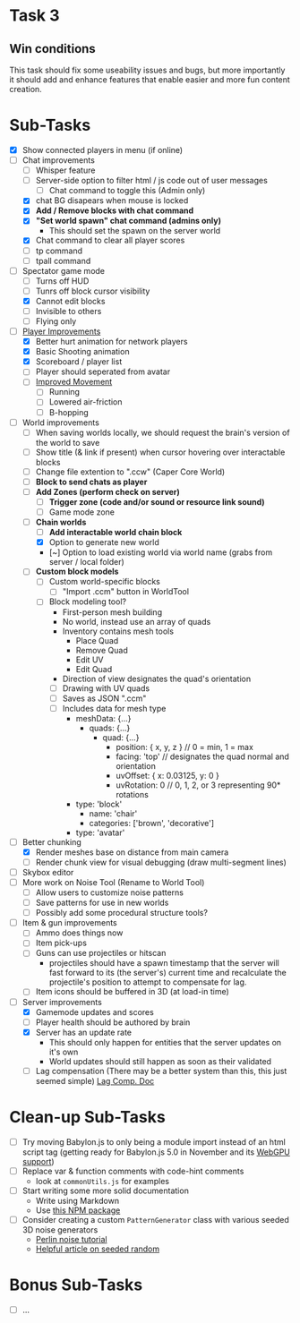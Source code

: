# Task 3

## Win conditions
This task should fix some useability issues and bugs, but more importantly it should add and enhance features that enable easier and more fun content creation.

# Sub-Tasks
- [X] Show connected players in menu (if online)
- [ ] Chat improvements
    - [ ] Whisper feature
    - [ ] Server-side option to filter html / js code out of user messages
        - [ ] Chat command to toggle this (Admin only)
    - [X] chat BG disapears when mouse is locked
    - [X] **Add / Remove blocks with chat command**
    - [X] **"Set world spawn" chat command (admins only)**
        - This should set the spawn on the server world
    - [X] Chat command to clear all player scores
    - [ ] tp command
    - [ ] tpall command
- [ ] Spectator game mode
    - [ ] Turns off HUD
    - [ ] Tunrs off block cursor visibility
    - [X] Cannot edit blocks
    - [ ] Invisible to others
    - [ ] Flying only
- [ ] [Player Improvements](./PlayerOverhaul.md)
    - [X] Better hurt animation for network players
    - [X] Basic Shooting animation
    - [X] Scoreboard / player list
    - [ ] Player should seperated from avatar
    - [ ] [Improved Movement](./MovementOverhaul.md)
        - [ ] Running
        - [ ] Lowered air-friction
        - [ ] B-hopping
- [ ] World improvements
    - [ ] When saving worlds locally, we should request the brain's version of the world to save
    - [ ] Show title (& link if present) when cursor hovering over interactable blocks
    - [ ] Change file extention to ".ccw" (Caper Core World)
    - [ ] **Block to send chats as player**
    - [ ] **Add Zones (perform check on server)**
        - [ ] **Trigger zone (code and/or sound or resource link sound)**
        - [ ] Game mode zone    
    - [ ] **Chain worlds**
        - [ ] **Add interactable world chain block**
        - [X] Option to generate new world
        - [~] Option to load existing world via world name (grabs from server / local folder)
    - [ ] **Custom block models**
        - [ ] Custom world-specific blocks
            - [ ] "Import .ccm" button in WorldTool
        - [ ] Block modeling tool?
            - First-person mesh building
            - No world, instead use an array of quads
            - Inventory contains mesh tools
                - Place Quad
                - Remove Quad
                - Edit UV
                - Edit Quad
            - Direction of view designates the quad's orientation
            - [ ] Drawing with UV quads
            - [ ] Saves as JSON ".ccm"
            - [ ] Includes data for mesh type
                - meshData: {...}
                    - quads: {...}
                        - quad: {...}
                            - position: { x, y, z } // 0 = min, 1 = max
                            - facing: 'top' // designates the quad normal and orientation
                            - uvOffset: { x: 0.03125, y: 0 }
                            - uvRotation: 0 // 0, 1, 2, or 3 representing 90* rotations
                - type: 'block'
                    - name: 'chair'
                    - categories: ['brown', 'decorative']
                - type: 'avatar'
- [ ] Better chunking
    - [X] Render meshes base on distance from main camera
    - [ ] Render chunk view for visual debugging (draw multi-segment lines)
- [ ] Skybox editor
- [ ] More work on Noise Tool (Rename to World Tool)
    - [ ] Allow users to customize noise patterns
    - [ ] Save patterns for use in new worlds
    - [ ] Possibly add some procedural structure tools?
- [ ] Item & gun improvements
    - [ ] Ammo does things now
    - [ ] Item pick-ups
    - [ ] Guns can use projectiles or hitscan
        - projectiles should have a spawn timestamp that the server will fast forward to its (the server's) current time and recalculate the projectile's position to attempt to compensate for lag.
    - [ ] Item icons should be buffered in 3D (at load-in time)
- [ ] Server improvements
    - [X] Gamemode updates and scores
    - [ ] Player health should be authored by brain
    - [X] Server has an update rate
        - This should only happen for entities that the server updates on it's own
        - World updates should still happen as soon as their validated
    - [ ] Lag compensation (There may be a better system than this, this just seemed simple)
        [Lag Comp. Doc](../LagCompensation.md)

# Clean-up Sub-Tasks
- [ ] Try moving Babylon.js to only being a module import instead of an html script tag (getting ready for Babylon.js 5.0 in November and its [WebGPU support](https://doc.babylonjs.com/advanced_topics/webGPU))
- [ ] Replace var & function comments with code-hint comments
    - look at `commonUtils.js` for examples
- [ ] Start writing some more solid documentation
    - Write using Markdown
    - Use [this NPM package](https://www.npmjs.com/package/markdown-to-html-converter)
- [ ] Consider creating a custom `PatternGenerator` class with various seeded 3D noise generators
    - [Perlin noise tutorial](https://joeiddon.github.io/projects/javascript/perlin.html)
    - [Helpful article on seeded random](https://davidbau.com/archives/2010/01/30/random_seeds_coded_hints_and_quintillions.html)

# Bonus Sub-Tasks
- [ ] ...